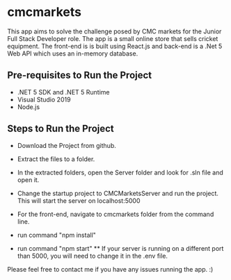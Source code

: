 # cmcmarkets
This app aims to solve the challenge posed by CMC markets for the Junior Full Stack Developer role. The app is a small online store that sells cricket equipment. The front-end is is built using React.js and back-end is a .Net 5 Web API which uses an in-memory database.

## Pre-requisites to Run the Project
* .NET 5 SDK and .NET 5 Runtime
* Visual Studio 2019
* Node.js

## Steps to Run the Project
* Download the Project from github.
* Extract the files to a folder.
* In the extracted folders, open the Server folder and look for .sln file and open it.
* Change the startup project to CMCMarketsServer and run the project. This will start the server on localhost:5000

* For the front-end, navigate to cmcmarkets folder from the command line.
* run command "npm install" 
* run command "npm start"
** If your server is running on a different port than 5000, you will need to change it in the .env file.

Please feel free to contact me if you have any issues running the app. :)

